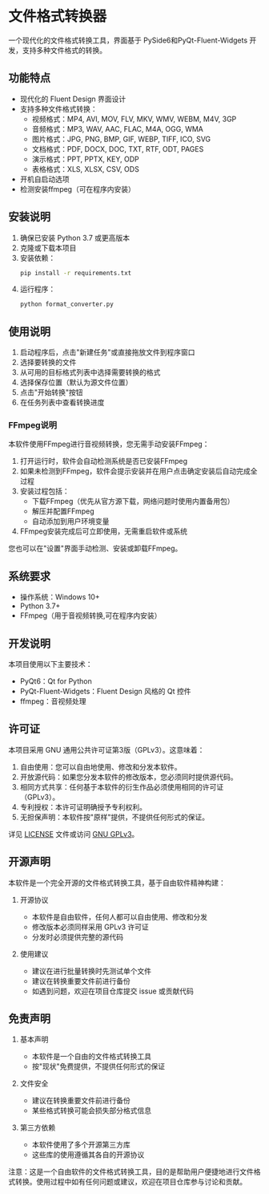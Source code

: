 # 文件格式转换器

一个现代化的文件格式转换工具，界面基于 PySide6和PyQt-Fluent-Widgets 开发，支持多种文件格式的转换。

## 功能特点

- 现代化的 Fluent Design 界面设计
- 支持多种文件格式转换：
  - 视频格式：MP4, AVI, MOV, FLV, MKV, WMV, WEBM, M4V, 3GP
  - 音频格式：MP3, WAV, AAC, FLAC, M4A, OGG, WMA
  - 图片格式：JPG, PNG, BMP, GIF, WEBP, TIFF, ICO, SVG
  - 文档格式：PDF, DOCX, DOC, TXT, RTF, ODT, PAGES
  - 演示格式：PPT, PPTX, KEY, ODP
  - 表格格式：XLS, XLSX, CSV, ODS
- 开机自启动选项
- 检测安装ffmpeg（可在程序内安装）

## 安装说明

1. 确保已安装 Python 3.7 或更高版本
2. 克隆或下载本项目
3. 安装依赖：
   ```bash
   pip install -r requirements.txt
   ```
4. 运行程序：
   ```bash
   python format_converter.py
   ```

## 使用说明

1. 启动程序后，点击"新建任务"或直接拖放文件到程序窗口
2. 选择要转换的文件
3. 从可用的目标格式列表中选择需要转换的格式
4. 选择保存位置（默认为源文件位置）
5. 点击"开始转换"按钮
6. 在任务列表中查看转换进度

### FFmpeg说明

本软件使用FFmpeg进行音视频转换，您无需手动安装FFmpeg：

1. 打开运行时，软件会自动检测系统是否已安装FFmpeg
2. 如果未检测到FFmpeg，软件会提示安装并在用户点击确定安装后自动完成全过程
3. 安装过程包括：
   - 下载FFmpeg（优先从官方源下载，网络问题时使用内置备用包）
   - 解压并配置FFmpeg
   - 自动添加到用户环境变量
4. FFmpeg安装完成后可立即使用，无需重启软件或系统

您也可以在"设置"界面手动检测、安装或卸载FFmpeg。

## 系统要求

- 操作系统：Windows 10+
- Python 3.7+
- FFmpeg（用于音视频转换,可在程序内安装）

## 开发说明

本项目使用以下主要技术：

- PyQt6：Qt for Python
- PyQt-Fluent-Widgets：Fluent Design 风格的 Qt 控件
- ffmpeg：音视频处理

## 许可证

本项目采用 GNU 通用公共许可证第3版（GPLv3）。这意味着：

1. 自由使用：您可以自由地使用、修改和分发本软件。
2. 开放源代码：如果您分发本软件的修改版本，您必须同时提供源代码。
3. 相同方式共享：任何基于本软件的衍生作品必须使用相同的许可证（GPLv3）。
4. 专利授权：本许可证明确授予专利权利。
5. 无担保声明：本软件按"原样"提供，不提供任何形式的保证。

详见 [LICENSE](LICENSE) 文件或访问 [GNU GPLv3](https://www.gnu.org/licenses/gpl-3.0.html)。

## 开源声明

本软件是一个完全开源的文件格式转换工具，基于自由软件精神构建：

1. 开源协议
   - 本软件是自由软件，任何人都可以自由使用、修改和分发
   - 修改版本必须同样采用 GPLv3 许可证
   - 分发时必须提供完整的源代码

2. 使用建议
   - 建议在进行批量转换时先测试单个文件
   - 建议在转换重要文件前进行备份
   - 如遇到问题，欢迎在项目仓库提交 issue 或贡献代码

## 免责声明

1. 基本声明
   - 本软件是一个自由的文件格式转换工具
   - 按"现状"免费提供，不提供任何形式的保证

2. 文件安全
   - 建议在转换重要文件前进行备份
   - 某些格式转换可能会损失部分格式信息

3. 第三方依赖
   - 本软件使用了多个开源第三方库
   - 这些库的使用遵循其各自的开源协议

注意：这是一个自由软件的文件格式转换工具，目的是帮助用户便捷地进行文件格式转换。使用过程中如有任何问题或建议，欢迎在项目仓库参与讨论和贡献。 
